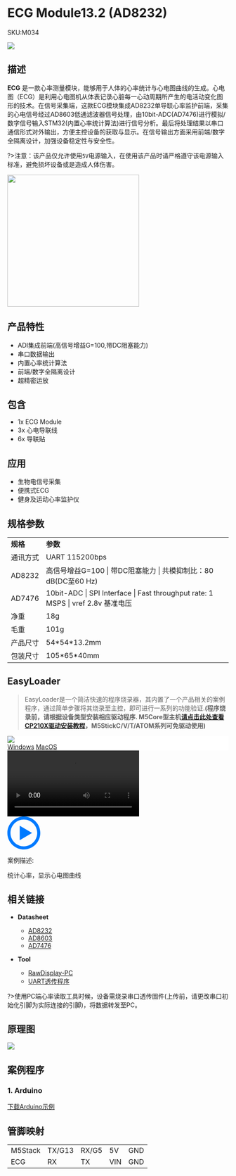 # ECG Module13.2 (AD8232)

<el-tag effect="plain">SKU:M034</el-tag>

<div class="product_pic"><img src="assets/img/product_pics/module/ecg/ecg_01.webp"></div>

## 描述

**ECG** 是一款心率测量模块，能够用于人体的心率统计与心电图曲线的生成。心电图（ECG）是利用心电图机从体表记录心脏每一心动周期所产生的电活动变化图形的技术。在信号采集端，这款ECG模块集成AD8232单导联心率监护前端，采集的心电信号经过AD8603低通滤波器信号处理，由10bit-ADC(AD7476)进行模拟/数字信号输入STM32(内置心率统计算法)进行信号分析。最后将处理结果以串口通信形式对外输出，方便主控设备的获取与显示。在信号输出方面采用前端/数字全隔离设计，加强设备稳定性与安全性。

?>注意：该产品仅允许使用`5V`电源输入，在使用该产品时请严格遵守该电源输入标准，避免损坏设备或是造成人体伤害。

<img src="assets/img/product_pics/module/ecg/ecg_02.webp" width="300px">

## 产品特性

- ADI集成前端(高信号增益G=100,带DC阻塞能力)
- 串口数据输出
- 内置心率统计算法
- 前端/数字全隔离设计
- 超精密运放

## 包含

-  1x ECG Module
-  3x 心电导联线
-  6x 导联贴

## 应用

-  生物电信号采集
-  便携式ECG
-  健身及运动心率监护仪

## 规格参数

<table>
   <tr style="font-weight:bold">
      <td>规格</td>
      <td>参数</td>
   </tr>
   <tr>
      <td>通讯方式</td>
      <td>UART 115200bps</td>
   </tr>
   <tr>
      <td>AD8232</td>
      <td>高信号增益G=100 | 带DC阻塞能力 | 共模抑制比：80 dB(DC至60 Hz)</td>
   </tr>
   <tr>
      <td>AD7476</td>
      <td>10bit-ADC | SPI Interface | Fast throughput rate: 1 MSPS | vref 2.8v 基准电压</td>
   </tr>
   <tr>
      <td>净重</td>
      <td>18g</td>
   </tr>
   <tr>
      <td>毛重</td>
      <td>101g</td>
   </tr>
   <tr>
      <td>产品尺寸</td>
      <td>54*54*13.2mm</td>
   </tr>
   <tr>
      <td>包装尺寸</td>
      <td>105*65*40mm</td>
   </tr>
 </table>


 ## EasyLoader

>EasyLoader是一个简洁快速的程序烧录器，其内置了一个产品相关的案例程序，通过简单步骤将其烧录至主控，即可进行一系列的功能验证.**(程序烧录前，请根据设备类型安装相应驱动程序. M5Core型主机[请点击此处查看CP210X驱动安装教程](zh_CN/arduino/arduino_development?id=安装串口驱动)，M5StickC/V/T/ATOM系列可免驱动使用)**

<div class="easyloader-box">
    <div style="background-color:white;">
        <div><img src="https://m5stack.oss-cn-shenzhen.aliyuncs.com/image/easyloader_intro.webp"></div>
        <div class="easyloader-btn">
            <a href="https://m5stack.oss-cn-shenzhen.aliyuncs.com/EasyLoader/Windows/MODULE/EasyLoader_ECG.exe">Windows</a>
            <a href="https://m5stack.oss-cn-shenzhen.aliyuncs.com/EasyLoader/MacOS/MODULE/EasyLoader_ECG_Module.dmg">MacOS</a>
        </div>
    </div>
    <div>
        <video id="example_video" controls>
            <source src="https://m5stack.oss-cn-shenzhen.aliyuncs.com/video/Product_example_video/Module/ECG.mp4">
        </video>
        <div class="easyloader-mask">
        <a>
            <svg id="play-btn" t="1583228776634" class="icon" viewBox="0 0 1024 1024" version="1.1" xmlns="http://www.w3.org/2000/svg" p-id="4152" width="75" height="75"><path d="M512 0C229.216 0 0 229.216 0 512s229.216 512 512 512 512-229.216 512-512S794.784 0 512 0z m0 928C282.24 928 96 741.76 96 512S282.24 96 512 96s416 186.24 416 416-186.24 416-416 416zM384 288l384 224-384 224z" p-id="4153" fill="#007aff"></path></svg></a>
            <p>案例描述:</p>
            <p>统计心率，显示心电图曲线</p>
        </div>
    </div>
</div>


## 相关链接

- **Datasheet** 
   - [AD8232](https://m5stack.oss-cn-shenzhen.aliyuncs.com/resource/docs/datasheet/module/AD8232_datasheet_cn.pdf)
   - [AD8603](https://m5stack.oss-cn-shenzhen.aliyuncs.com/resource/docs/datasheet/module/AD8603_datasheet_cn.pdf)
   - [AD7476](https://m5stack.oss-cn-shenzhen.aliyuncs.com/resource/docs/datasheet/module/AD7476_datasheet_en.pdf)

- **Tool**
   - [RawDisplay-PC](https://m5stack.oss-cn-shenzhen.aliyuncs.com/resource/software/RawDisplay.zip)
   - [UART透传程序](https://github.com/m5stack/M5Stack/tree/master/examples/Advanced/Serial2)

?>使用PC端心率读取工具时候，设备需烧录串口透传固件(上传前，请更改串口初始化引脚为实际连接的引脚)，将数据转发至PC。

## 原理图

<img src = "assets/img/product_pics/module/ecg/ecg_sch.webp">

## 案例程序

### 1. Arduino

[下载Arduino示例](https://github.com/m5stack/M5-ProductExampleCodes/tree/master/Module/ECG)

## 管脚映射

<table>
 <tr><td>M5Stack</td><td>TX/G13</td><td>RX/G5</td><td>5V</td><td>GND</td></tr>
 <tr><td>ECG</td><td>RX</td><td>TX</td><td>VIN</td><td>GND</td></tr>
</table>

<script>

   var purchase_link = 'https://m5stack.com/products/ecg-module13-2-ad8232-with-cables-and-pads';

   anchor_search(purchase_link);
   scrollFunc();

</script>
